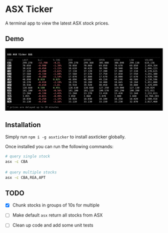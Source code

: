 # ASX Ticker

A terminal app to view the latest ASX stock prices.

## Demo

![Alt text](demo.png?raw=true "Demo")

## Installation

Simply run `npm i -g asxticker` to install asxticker globally.

Once installed you can run the following commands:

```bash
# query single stock
asx -c CBA

# query multiple stocks
asx -c CBA,REA,APT
```

## TODO

* [x] Chunk stocks in groups of 10s for multiple
* [ ] Make default `asx` return all stocks from ASX
* [ ] Clean up code and add some unit tests

